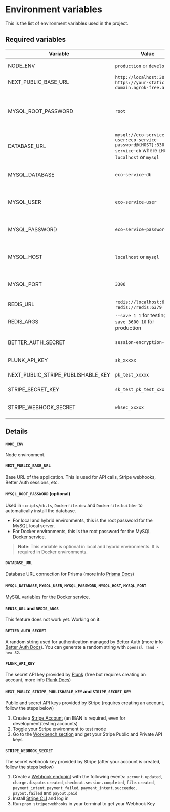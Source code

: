 # Environment variables

This is the list of environment variables used in the project.

## Required variables

| Variable                           | Value                                                                                                               | Description                                             |
| ---------------------------------- | ------------------------------------------------------------------------------------------------------------------- | ------------------------------------------------------- |
| NODE_ENV                           | `production` or `development`                                                                                       | Node environment                                        |
| NEXT_PUBLIC_BASE_URL               | `http://localhost:3000` or `https://your-static-sub-domain.ngrok-free.app`                                          | Base URL                                                |
| MYSQL_ROOT_PASSWORD                | `root`                                                                                                              | MySQL root password (for local server or Docker server) |
| DATABASE_URL                       | `mysql://eco-service-user:eco-service-password@{HOST}:3306/eco-service-db` where `{HOST}` is `localhost` or `mysql` | MySQL URL for Prisma                                    |
| MYSQL_DATABASE                     | `eco-service-db`                                                                                                    | MySQL variable for Docker service                       |
| MYSQL_USER                         | `eco-service-user`                                                                                                  | MySQL variable for Docker service                       |
| MYSQL_PASSWORD                     | `eco-service-password`                                                                                              | MySQL variable for Docker service                       |
| MYSQL_HOST                         | `localhost` or `mysql`                                                                                              | MySQL variable for Docker service                       |
| MYSQL_PORT                         | `3306`                                                                                                              | MySQL variable for Docker service                       |
| REDIS_URL                          | `redis://localhost:6379` or `redis://redis:6379`                                                                    | Redis URL                                               |
| REDIS_ARGS                         | `--save 1 1` for testing, `--save 3600 10` for production                                                           | Redis arguments                                         |
| BETTER_AUTH_SECRET                 | `session-encryption-key`                                                                                            | Better Auth encryption key                              |
| PLUNK_API_KEY                      | `sk_xxxxx`                                                                                                          | Plunk API key                                           |
| NEXT_PUBLIC_STRIPE_PUBLISHABLE_KEY | `pk_test_xxxxx`                                                                                                     | Stripe public key                                       |
| STRIPE_SECRET_KEY                  | `sk_test_pk_test_xxxxx`                                                                                             | Stripe secret key                                       |
| STRIPE_WEBHOOK_SECRET              | `whsec_xxxxx`                                                                                                       | Stripe webhook secret                                   |

## Details

#### `NODE_ENV`

Node environment.

#### `NEXT_PUBLIC_BASE_URL`

Base URL of the application. This is used for API calls, Stripe webhooks, Better Auth sessions, etc.

#### `MYSQL_ROOT_PASSWORD` (optional)

Used in `scripts/db.ts`, `Dockerfile.dev` and `Dockerfile.builder` to automatically install the database.

- For local and hybrid environments, this is the root password for the MySQL local server.
- For Docker environments, this is the root password for the MySQL Docker service.

> **Note**: This variable is optional in local and hybrid environments. It is required in Docker environments.

#### `DATABASE_URL`

Database URL connection for Prisma (more info [Prisma Docs](https://www.prisma.io/docs/getting-started/setup-prisma/add-to-existing-project/relational-databases/connect-your-database-typescript-mysql))

#### `MYSQL_DATABASE`, `MYSQL_USER`, `MYSQL_PASSWORD`, `MYSQL_HOST`, `MYSQL_PORT`

MySQL variables for the Docker service.

#### `REDIS_URL` and `REDIS_ARGS`

This feature does not work yet. Working on it.

#### `BETTER_AUTH_SECRET`

A random string used for authentication managed by Better Auth (more info [Better Auth Docs](https://www.better-auth.com/docs/installation)). You can generate a random string with `openssl rand -hex 32`.

#### `PLUNK_API_KEY`

The secret API key provided by [Plunk](https://useplunk.com) (free but requires creating an account, more info [Plunk Docs](https://docs.useplunk.com/getting-started/introduction))

#### `NEXT_PUBLIC_STRIPE_PUBLISHABLE_KEY` and `STRIPE_SECRET_KEY`

Public and secret API keys provided by Stripe (requires creating an account, follow the steps below)

1. Create a [Stripe Account](https://dashboard.stripe.com) (an IBAN is required, even for development/testing accounts)
2. Toggle your Stripe environment to test mode
3. Go to the [Workbench section](https://dashboard.stripe.com/test/workbench/overview) and get your Stripe Public and Private API keys

#### `STRIPE_WEBHOOK_SECRET`

The secret webhook key provided by Stripe (after your account is created, follow the steps below)

1.  Create a [Webhook endpoint](https://dashboard.stripe.com/test/workbench/webhooks) with the following events: `account.updated`, `charge.dispute.created`, `checkout.session.completed`, `file.created`, `payment_intent.payment_failed`, `payment_intent.succeeded`, `payout.failed` and `payout.paid`
2.  Install [Stripe CLI](https://docs.stripe.com/stripe-cli) and log in
3.  Run `pnpm stripe:webhooks` in your terminal to get your Webhook Key
